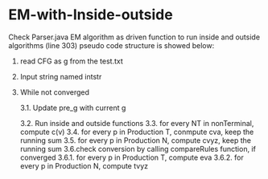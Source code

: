 # EM-with-Inside-outside
Check Parser.java 
EM algorithm as driven function to run inside and outside algorithms (line 303) 
pseudo code structure is showed below: 
1. read CFG as g from the test.txt 
2. Input string named intstr 
3. While not converged 

   3.1. Update pre_g with current g 
   
   3.2. Run inside and outside functions 
   3.3. for every NT in nonTerminal, compute c(v) 
   3.4. for every p in Production T, conmpute cva, keep the running sum 
   3.5. for every p in Production N, compute cvyz, keep the running sum
   3.6.check conversion by calling compareRules function, if converged 
      3.6.1. for every p in Production T, compute eva 
      3.6.2. for every p in Production N, compute tvyz 
      
